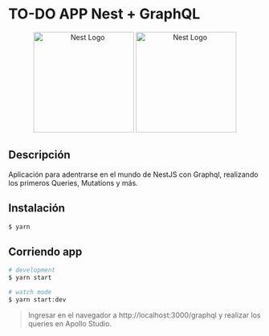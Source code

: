 # TO-DO APP Nest + GraphQL

<p align="center">
  <a href="http://nestjs.com/" target="blank"><img src="https://nestjs.com/img/logo-small.svg" width="200" alt="Nest Logo" /></a>
  <a href="https://graphql.org/" target="blank"><img src="https://graphql.org/img/logo.svg" width="200" alt="Nest Logo" /></a>
</p>

## Descripción
Aplicación para adentrarse en el mundo de NestJS con Graphql, realizando los primeros Queries, Mutations y más.


## Instalación

```bash
$ yarn
```

## Corriendo app

```bash
# development
$ yarn start

# watch mode
$ yarn start:dev
```

>Ingresar en el navegador a http://localhost:3000/graphql y realizar los queries en Apollo Studio.